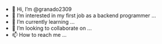 - 👋 Hi, I’m @granado2309
- 👀 I’m interested in my first job as a backend programmer ...
- 🌱 I’m currently learning ...
- 💞️ I’m looking to collaborate on ...
- 📫 How to reach me ...

<!---
granado2309/granado2309 is a ✨ special ✨ repository because its `README.md` (this file) appears on your GitHub profile.
You can click the Preview link to take a look at your changes.
--->
